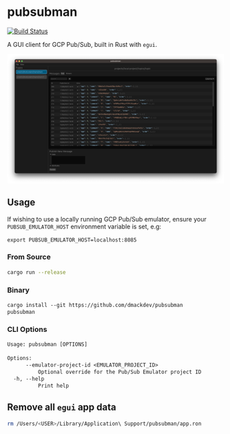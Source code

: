 # pubsubman

[![Build Status](https://github.com/dmackdev/pubsubman/workflows/CI/badge.svg)](https://github.com/dmackdev/pubsubman/actions?workflow=CI)

A GUI client for GCP Pub/Sub, built in Rust with `egui`.

<p align="center">
  <img src="./media/messages_view.png" alt="Messages View Screenshot"/>
</p>

## Usage

If wishing to use a locally running GCP Pub/Sub emulator, ensure your `PUBSUB_EMULATOR_HOST` environment variable is set, e.g:

```
export PUBSUB_EMULATOR_HOST=localhost:8085
```

### From Source

```bash
cargo run --release
```

### Binary

```
cargo install --git https://github.com/dmackdev/pubsubman
pubsubman
```

### CLI Options

```console
Usage: pubsubman [OPTIONS]

Options:
      --emulator-project-id <EMULATOR_PROJECT_ID>
          Optional override for the Pub/Sub Emulator project ID
  -h, --help
          Print help
```

## Remove all `egui` app data

```bash
rm /Users/<USER>/Library/Application\ Support/pubsubman/app.ron
```
